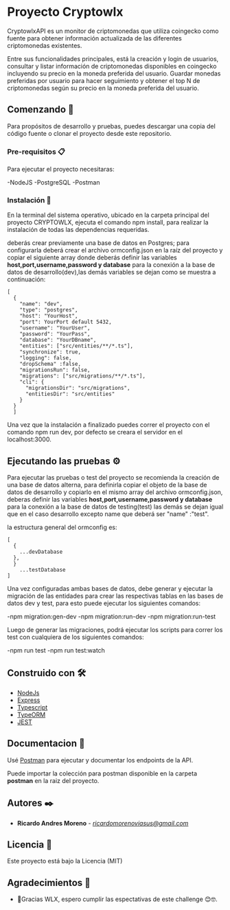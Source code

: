 # Proyecto Cryptowlx

CryptowlxAPI es un monitor de criptomonedas que utiliza coingecko como fuente para obtener información actualizada de las diferentes criptomonedas existentes.

Entre sus funcionalidades principales, está la creación y login de usuarios, consultar y listar información de criptomonedas disponibles en coingecko incluyendo su precio en la moneda preferida del usuario. Guardar monedas preferidas por usuario para hacer seguimiento y obtener el top N de criptomonedas según su precio en la moneda preferida del usuario.

## Comenzando 🚀

Para propósitos de desarrollo y pruebas, puedes descargar una copia del código fuente o clonar el proyecto desde este repositorio.

### Pre-requisitos 📋

Para ejecutar el proyecto necesitaras:

-NodeJS
-PostgreSQL
-Postman

### Instalación 🔧

En la terminal del sistema operativo, ubicado en la carpeta principal del proyecto CRYPTOWLX, ejecuta el comando npm install, para realizar la instalación de todas las dependencias requeridas.

deberás crear previamente una base de datos en Postgres; para configurarla deberá crear el archivo ormconfig.json en la raíz del proyecto y copiar el siguiente array donde deberás definir las variables **host,port,username,password y database** para la conexión a la base de datos de desarrollo(dev),las demás variables se dejan como se muestra a continuación:

```
[
  {
    "name": "dev",
    "type": "postgres",
    "host": "YourHost",
    "port": YourPort default 5432,
    "username": "YourUser",
    "password": "YourPass",
    "database": "YourDBname",
    "entities": ["src/entities/**/*.ts"],
    "synchronize": true,
    "logging": false,
    "dropSchema" :false,
    "migrationsRun": false,
    "migrations": ["src/migrations/**/*.ts"],
    "cli": {
      "migrationsDir": "src/migrations",
      "entitiesDir": "src/entities"
    }
  }
  ]
```

Una vez que la instalación a finalizado puedes correr el proyecto con el comando npm run dev, por defecto se creara el servidor en el localhost:3000.

## Ejecutando las pruebas ⚙️

Para ejecutar las pruebas o test del proyecto se recomienda la creación de una base de datos alterna, para definirla copiar el objeto de la base de datos de desarrollo y copiarlo en el mismo array del archivo ormconfig.json, deberas definir las variables **host,port,username,password y database** para la conexión a la base de datos de testing(test) las demás se dejan igual que en el caso desarrollo excepto name que deberá ser "name" :"test".

la estructura general del ormconfig es:

```
[
  {
    ...devDatabase
  },
  }
    ...testDatabase
]
```

Una vez configuradas ambas bases de datos, debe generar y ejecutar la migración de las entidades para crear las respectivas tablas en las bases de datos dev y test, para esto puede ejecutar los siguientes comandos:

-npm migration:gen-dev
-npm migration:run-dev
-npm migration:run-test

Luego de generar las migraciones, podrá ejecutar los scripts para correr los test con cualquiera de los siguientes comandos:

-npm run test
-npm run test:watch

## Construido con 🛠️

- [NodeJs](https://nodejs.org/es/)
- [Express](https://expressjs.com/)
- [Typescript](https://www.typescriptlang.org/)
- [TypeORM](https://typeorm.io/#/)
- [JEST](https://jestjs.io//)

## Documentacion 📌

Usé [Postman](https://www.postman.com/) para ejecutar y documentar los endpoints de la API.

Puede importar la colección para postman disponible en la carpeta **postman** en la raiz del proyecto.

## Autores ✒️

- **Ricardo Andres Moreno** - *ricardomorenoviasus@gmail.com*

## Licencia 📄

Este proyecto está bajo la Licencia (MIT)

## Agradecimientos 🎁

- 📢Gracias WLX, espero cumplir las espectativas de este challenge 😊🤓.
